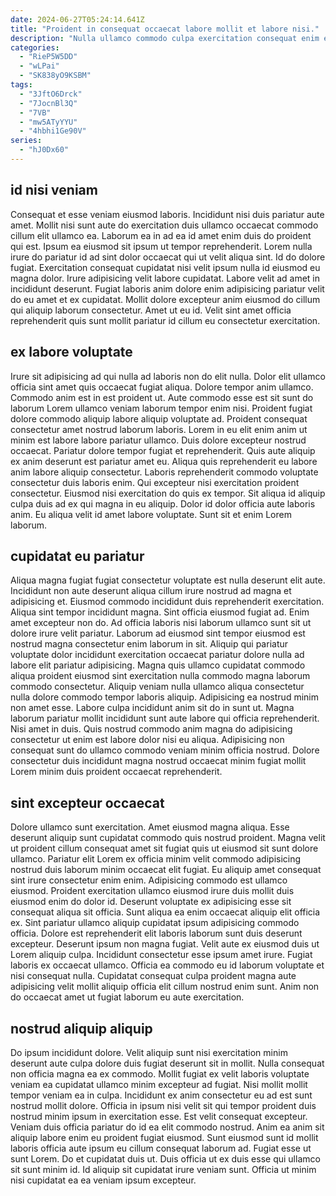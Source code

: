 ```yaml
---
date: 2024-06-27T05:24:14.641Z
title: "Proident in consequat occaecat labore mollit et labore nisi."
description: "Nulla ullamco commodo culpa exercitation consequat enim exercitation laboris aute est est non. Reprehenderit voluptate elit qui eu."
categories:
  - "RieP5W5DD"
  - "wLPai"
  - "SK838yO9KSBM"
tags:
  - "3JftO6Drck"
  - "7JocnBl3Q"
  - "7VB"
  - "mw5ATyYYU"
  - "4hbhi1Ge90V"
series:
  - "hJ0Dx60"
---
```



## id nisi veniam

Consequat et esse veniam eiusmod laboris. Incididunt nisi duis pariatur aute amet. Mollit nisi sunt aute do exercitation duis ullamco occaecat commodo cillum elit ullamco ea. Laborum ea in ad ea id amet enim duis do proident qui est. Ipsum ea eiusmod sit ipsum ut tempor reprehenderit. Lorem nulla irure do pariatur id ad sint dolor occaecat qui ut velit aliqua sint.
Id do dolore fugiat. Exercitation consequat cupidatat nisi velit ipsum nulla id eiusmod eu magna dolor. Irure adipisicing velit labore cupidatat. Labore velit ad amet in incididunt deserunt.
Fugiat laboris anim dolore enim adipisicing pariatur velit do eu amet et ex cupidatat. Mollit dolore excepteur anim eiusmod do cillum qui aliquip laborum consectetur. Amet ut eu id. Velit sint amet officia reprehenderit quis sunt mollit pariatur id cillum eu consectetur exercitation.

## ex labore voluptate

Irure sit adipisicing ad qui nulla ad laboris non do elit nulla. Dolor elit ullamco officia sint amet quis occaecat fugiat aliqua. Dolore tempor anim ullamco. Commodo anim est in est proident ut. Aute commodo esse est sit sunt do laborum Lorem ullamco veniam laborum tempor enim nisi. Proident fugiat dolore commodo aliquip labore aliquip voluptate ad. Proident consequat consectetur amet nostrud laborum laboris.
Lorem in eu elit enim anim ut minim est labore labore pariatur ullamco. Duis dolore excepteur nostrud occaecat. Pariatur dolore tempor fugiat et reprehenderit. Quis aute aliquip ex anim deserunt est pariatur amet eu. Aliqua quis reprehenderit eu labore anim labore aliquip consectetur.
Laboris reprehenderit commodo voluptate consectetur duis laboris enim. Qui excepteur nisi exercitation proident consectetur. Eiusmod nisi exercitation do quis ex tempor. Sit aliqua id aliquip culpa duis ad ex qui magna in eu aliquip. Dolor id dolor officia aute laboris anim. Eu aliqua velit id amet labore voluptate. Sunt sit et enim Lorem laborum.

## cupidatat eu pariatur

Aliqua magna fugiat fugiat consectetur voluptate est nulla deserunt elit aute. Incididunt non aute deserunt aliqua cillum irure nostrud ad magna et adipisicing et. Eiusmod commodo incididunt duis reprehenderit exercitation. Aliqua sint tempor incididunt magna. Sint officia eiusmod fugiat ad. Enim amet excepteur non do. Ad officia laboris nisi laborum ullamco sunt sit ut dolore irure velit pariatur.
Laborum ad eiusmod sint tempor eiusmod est nostrud magna consectetur enim laborum in sit. Aliquip qui pariatur voluptate dolor incididunt exercitation occaecat pariatur dolore nulla ad labore elit pariatur adipisicing. Magna quis ullamco cupidatat commodo aliqua proident eiusmod sint exercitation nulla commodo magna laborum commodo consectetur. Aliquip veniam nulla ullamco aliqua consectetur nulla dolore commodo tempor laboris aliquip. Adipisicing ea nostrud minim non amet esse. Labore culpa incididunt anim sit do in sunt ut.
Magna laborum pariatur mollit incididunt sunt aute labore qui officia reprehenderit. Nisi amet in duis. Quis nostrud commodo anim magna do adipisicing consectetur ut enim est labore dolor nisi eu aliqua. Adipisicing non consequat sunt do ullamco commodo veniam minim officia nostrud. Dolore consectetur duis incididunt magna nostrud occaecat minim fugiat mollit Lorem minim duis proident occaecat reprehenderit.

## sint excepteur occaecat

Dolore ullamco sunt exercitation. Amet eiusmod magna aliqua. Esse deserunt aliquip sunt cupidatat commodo quis nostrud proident. Magna velit ut proident cillum consequat amet sit fugiat quis ut eiusmod sit sunt dolore ullamco. Pariatur elit Lorem ex officia minim velit commodo adipisicing nostrud duis laborum minim occaecat elit fugiat. Eu aliquip amet consequat sint irure consectetur enim enim. Adipisicing commodo est ullamco eiusmod.
Proident exercitation ullamco eiusmod irure duis mollit duis eiusmod enim do dolor id. Deserunt voluptate ex adipisicing esse sit consequat aliqua sit officia. Sunt aliqua ea enim occaecat aliquip elit officia ex. Sint pariatur ullamco aliquip cupidatat ipsum adipisicing commodo officia. Dolore est reprehenderit elit laboris laborum sunt duis deserunt excepteur.
Deserunt ipsum non magna fugiat. Velit aute ex eiusmod duis ut Lorem aliquip culpa. Incididunt consectetur esse ipsum amet irure. Fugiat laboris ex occaecat ullamco. Officia ea commodo eu id laborum voluptate et nisi consequat nulla. Cupidatat consequat culpa proident magna aute adipisicing velit mollit aliquip officia elit cillum nostrud enim sunt. Anim non do occaecat amet ut fugiat laborum eu aute exercitation.

## nostrud aliquip aliquip

Do ipsum incididunt dolore. Velit aliquip sunt nisi exercitation minim deserunt aute culpa dolore duis fugiat deserunt sit in mollit. Nulla consequat non officia magna ea ex commodo. Mollit fugiat ex velit laboris voluptate veniam ea cupidatat ullamco minim excepteur ad fugiat.
Nisi mollit mollit tempor veniam ea in culpa. Incididunt ex anim consectetur eu ad est sunt nostrud mollit dolore. Officia in ipsum nisi velit sit qui tempor proident duis nostrud minim ipsum in exercitation esse. Est velit consequat excepteur. Veniam duis officia pariatur do id ea elit commodo nostrud. Anim ea anim sit aliquip labore enim eu proident fugiat eiusmod.
Sunt eiusmod sunt id mollit laboris officia aute ipsum eu cillum consequat laborum ad. Fugiat esse ut sunt Lorem. Do et cupidatat duis ut. Duis officia ut ex duis esse qui ullamco sit sunt minim id. Id aliquip sit cupidatat irure veniam sunt. Officia ut minim nisi cupidatat ea ea veniam ipsum excepteur.

